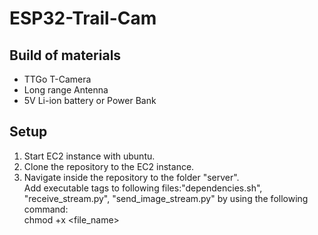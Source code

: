 # ESP32-Trail-Cam

<h2>Build of materials</h2>
<ul>
<li>TTGo T-Camera</li>
<li>Long range Antenna</li>
<li>5V Li-ion battery or Power Bank</li>
</ul>

<h2>Setup</h2>
<ol>
<li>Start EC2 instance with ubuntu.</li>
<li>Clone the repository to the EC2 instance.</li>
<li>Navigate inside the repository to the folder "server".
    <br>Add executable tags to following files:"dependencies.sh", "receive_stream.py", "send_image_stream.py" by using the following command:
    <br> chmod +x &lt;file_name&gt;</li>
</ol>
